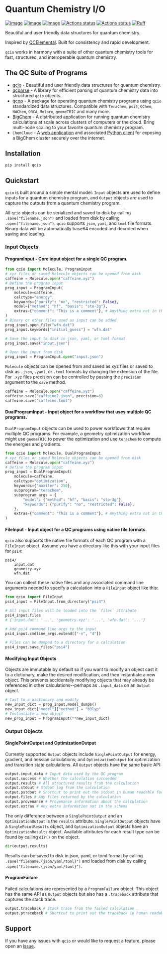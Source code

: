 # Quantum Chemistry I/O

[![image](https://img.shields.io/pypi/v/qcio.svg)](https://pypi.python.org/pypi/qcio)
[![image](https://img.shields.io/pypi/l/qcio.svg)](https://pypi.python.org/pypi/qcio)
[![image](https://img.shields.io/pypi/pyversions/qcio.svg)](https://pypi.python.org/pypi/qcio)
[![Actions status](https://github.com/coltonbh/qcio/workflows/Tests/badge.svg)](https://github.com/coltonbh/qcio/actions)
[![Actions status](https://github.com/coltonbh/qcio/workflows/Basic%20Code%20Quality/badge.svg)](https://github.com/coltonbh/qcio/actions)
[![Ruff](https://img.shields.io/endpoint?url=https://raw.githubusercontent.com/charliermarsh/ruff/main/assets/badge/v1.json)](https://github.com/charliermarsh/ruff)

Beautiful and user friendly data structures for quantum chemistry.

Inspired by [QCElemental](https://github.com/MolSSI/QCElemental). Built for consistency and rapid development.

`qcio` works in harmony with a suite of other quantum chemistry tools for fast, structured, and interoperable quantum chemistry.

## The QC Suite of Programs

- [qcio](https://github.com/coltonbh/qcio) - Beautiful and user friendly data structures for quantum chemistry.
- [qcparse](https://github.com/coltonbh/qcparse) - A library for efficient parsing of quantum chemistry data into structured `qcio` objects.
- [qcop](https://github.com/coltonbh/qcop) - A package for operating quantum chemistry programs using `qcio` standardized data structures. Compatible with `TeraChem`, `psi4`, `QChem`, `NWChem`, `ORCA`, `Molpro`, `geomeTRIC` and many more.
- [BigChem](https://github.com/mtzgroup/bigchem) - A distributed application for running quantum chemistry calculations at scale across clusters of computers or the cloud. Bring multi-node scaling to your favorite quantum chemistry program.
- `ChemCloud` - A [web application](https://github.com/mtzgroup/chemcloud-server) and associated [Python client](https://github.com/mtzgroup/chemcloud-client) for exposing a BigChem cluster securely over the internet.

## Installation

```bash
pip install qcio
```

## Quickstart

`qcio` is built around a simple mental model: `Input` objects are used to define inputs for a quantum chemistry program, and `Output` objects are used to capture the outputs from a quantum chemistry program.

All `qcio` objects can be serialized and saved to disk by calling `.save("filename.json")` and loaded from disk by calling `.open("filename.json")`. `qcio` supports `json`, `yaml`, and `toml` file formats. Binary data will be automatically base64 encoded and decoded when saving and loading.

### Input Objects

#### ProgramInput - Core input object for a single QC program.

```python
from qcio import Molecule, ProgramInput
# xyz files or saved Molecule objects can be opened from disk
caffeine = Molecule.open("caffeine.xyz")
# Define the program input
prog_input = ProgramInput(
    molecule=caffeine,
    calctype="energy",
    keywords={"purify": "no", "restricted": False},
    model={"method": "hf", "basis": "sto-3g"},
    extras={"comment": "This is a comment"}, # Anything extra not in the schema
)
# Binary or other files used as input can be added
prog_input.open_file("wfn.dat")
prog_input.keywords["initial_guess"] = "wfn.dat"

# Save the input to disk in json, yaml, or toml format
prog_input.save("input.json")

# Open the input from disk
prog_input = ProgramInput.open("input.json")
```

`Molecule` objects can be opened from and saved as xyz files or saved to disk as `.json`, `.yaml`, or `.toml` formats by changing the extension of the file. For `.xyz` files precision can be controlled by passing the `precision` argument to the `save` method.

```python
caffeine = Molecule.open("caffeine.xyz")
caffeine.save("caffeine2.json", precision=6)
caffeine.save("caffeine.toml")
```

#### DualProgramInput - Input object for a workflow that uses multiple QC programs.

`DualProgramInput` objects can be used to power workflows that require multiple QC programs. For example, a geometry optimization workflow might use `geomeTRIC` to power the optimization and use `terachem` to compute the energies and gradients.

```python
from qcio import Molecule, DualProgramInput
# xyz files or saved Molecule objects can be opened from disk
caffeine = Molecule.open("caffeine.xyz")
# Define the program input
prog_input = DualProgramInput(
    molecule=caffeine,
    calctype="optimization",
    keywords={"maxiter": 250},
    subprogram="terachem",
    subprogram_args = {
        "model": {"method": "hf", "basis": "sto-3g"},
        "keywords": {"purify": "no", "restricted": False},
    },
    extras={"comment": "This is a comment"}, # Anything extra not in the schema
)
```

#### FileInput - Input object for a QC programs using native file formats.

`qcio` also supports the native file formats of each QC program with a `FileInput` object. Assume you have a directory like this with your input files for `psi4`:

```
psi4/
    input.dat
    geometry.xyz
    wfn.dat
```

You can collect these native files and any associated command line arguments needed to specify a calculation into a `FileInput` object like this:

```python
from qcio import FileInput
psi4_input = FileInput.from_directory("psi4")

# All input files will be loaded into the `files` attribute
psi4_input.files
# {'input.dat': '...', 'geometry.xyz': '...', 'wfn.dat': '...'}

# Add psi4 command line args to the input
psi4_input.cmdline_args.extend(["-n", "4"])

# Files can be dumped to a directory for a calculation
psi4_input.save_files("psi4")
```

#### Modifying Input Objects

Objects are immutable by default so if you want to modify an object cast it to a dictionary, make the desired modification, and then instantiate a new object. This prevents accidentally modifying objects that may already be referenced in other calculations--perhaps as `.input_data` on an `Output` object.

```python
# Cast to a dictionary and modify
new_input_dict = prog_input.model_dumps()
new_input_dict["model"]["method"] = "b3lyp"
# Instantiate a new object
new_prog_input = ProgramInput(**new_input_dict)
```

### Output Objects

#### SinglePointOutput and OptimizationOutput

Currently supported `Output` objects include `SinglePointOutput` for energy, gradient, and hessian calculations; and `OptimizationOutput` for optimization and transition state calculations. All `Output` objects have the same basic API:

```python
output.input_data # Input data used by the QC program
output.success # Whether the calculation succeeded
output.results # All structured results from the calculation
output.stdout # Stdout log from the calculation
output.pstdout # Shortcut to print out the stdout in human readable format
output.files # Any files returned by the calculation
output.provenance # Provenance information about the calculation
output.extras # Any extra information not in the schema
```

The only difference between a `SinglePointOutput` and an `OptimizationOutput` is the `results` attribute. `SinglePointOutput` objects have a `SinglePointResults` object, and `OptimizationOutput` objects have an `OptimizationResults` object. Available attributes for each result type can be found by calling `dir()` on the object.

```python
dir(output.results)
```

Results can be saved to disk in json, yaml, or toml format by calling `.save("filename.{json/yaml/toml}")` and loaded from disk by calling `.open("filename.{json/yaml/toml}")`.

#### ProgramFailure

Failed calculations are represented by a `ProgramFailure` object. This object has the same API as `Output` objects but also has a `.traceback` attribute that captures the stack trace.

```python
output.traceback # Stack trace from the failed calculation
output.ptraceback # Shortcut to print out the traceback in human readable format
```

## Support

If you have any issues with `qcio` or would like to request a feature, please open an [issue](https://github.com/coltonbh/qcio/issues).
